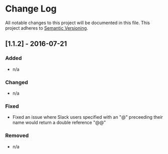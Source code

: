 # Change Log
All notable changes to this project will be documented in this file.
This project adheres to [Semantic Versioning](http://semver.org/).

## [1.1.2] - 2016-07-21
### Added
- n/a

### Changed
- n/a

### Fixed
- Fixed an issue where Slack users specified with an "@" preceeding their name would return a double reference "@@"

### Removed
- n/a